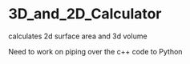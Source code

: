 # 3D_and_2D_Calculator
calculates 2d surface area and 3d volume

Need to work on piping over the c++ code to Python 
